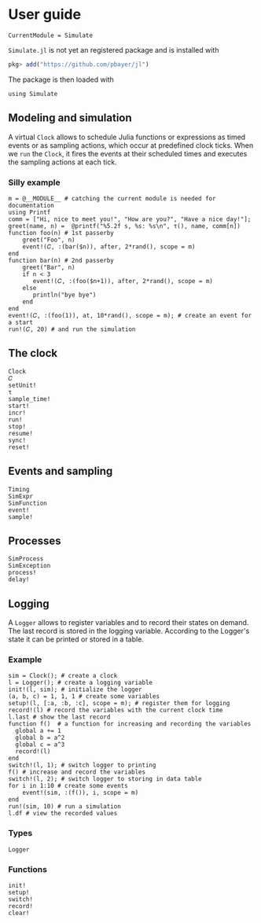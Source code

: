 # User guide

```@meta
CurrentModule = Simulate
```

`Simulate.jl` is not yet an registered package and is installed with

```julia
pkg> add("https://github.com/pbayer/jl")
```

The package is then loaded with

```@repl usage
using Simulate
```

## Modeling and simulation

A virtual `Clock` allows to schedule Julia functions or expressions as timed events or as sampling actions, which occur at predefined clock ticks. When we `run` the `Clock`, it fires the events at their scheduled times and executes the sampling actions at each tick.

### Silly example

```@repl usage
m = @__MODULE__ # catching the current module is needed for documentation
using Printf
comm = ["Hi, nice to meet you!", "How are you?", "Have a nice day!"];
greet(name, n) =  @printf("%5.2f s, %s: %s\n", τ(), name, comm[n])
function foo(n) # 1st passerby
    greet("Foo", n)
    event!(𝐶, :(bar($n)), after, 2*rand(), scope = m)
end
function bar(n) # 2nd passerby
    greet("Bar", n)
    if n < 3
       event!(𝐶, :(foo($n+1)), after, 2*rand(), scope = m)
    else
       println("bye bye")
    end
end
event!(𝐶, :(foo(1)), at, 10*rand(), scope = m); # create an event for a start
run!(𝐶, 20) # and run the simulation
```

## The clock

```@docs
Clock
𝐶
setUnit!
τ
sample_time!
start!
incr!
run!
stop!
resume!
sync!
reset!
```

## Events and sampling
```@docs
Timing
SimExpr
SimFunction
event!
sample!
```

## Processes
```@docs
SimProcess
SimException
process!
delay!
```

## Logging

A `Logger` allows to register variables and to record their states on demand.
The last record is stored in the logging variable. According to the Logger's state it can be printed or stored in a table.

### Example

```@repl usage
sim = Clock(); # create a clock
l = Logger(); # create a logging variable
init!(l, sim); # initialize the logger
(a, b, c) = 1, 1, 1 # create some variables
setup!(l, [:a, :b, :c], scope = m); # register them for logging
record!(l) # record the variables with the current clock time
l.last # show the last record
function f()  # a function for increasing and recording the variables
  global a += 1
  global b = a^2
  global c = a^3
  record!(l)
end
switch!(l, 1); # switch logger to printing
f() # increase and record the variables
switch!(l, 2); # switch logger to storing in data table
for i in 1:10 # create some events
    event!(sim, :(f()), i, scope = m)
end
run!(sim, 10) # run a simulation
l.df # view the recorded values
```

### Types

```@docs
Logger
```

### Functions

```@docs
init!
setup!
switch!
record!
clear!
```
